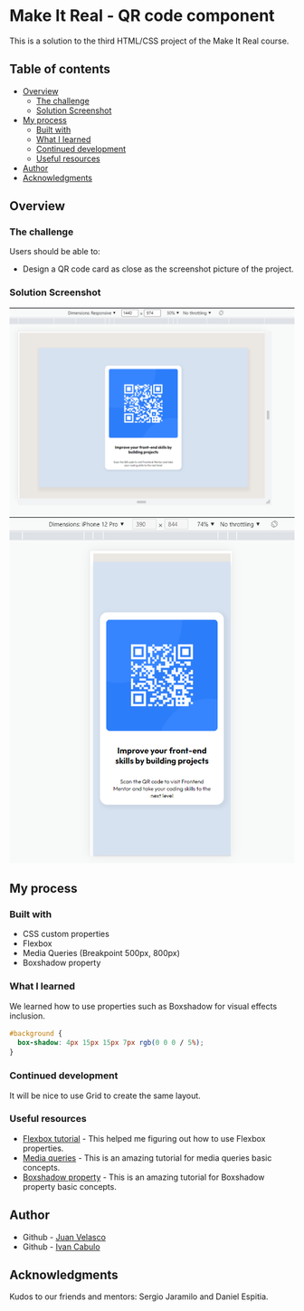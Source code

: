 # Make It Real - QR code component

This is a solution to the third HTML/CSS project of the Make It Real course.

## Table of contents

- [Overview](#overview)
  - [The challenge](#the-challenge)
  - [Solution Screenshot](#Solution-Screenshot)
- [My process](#my-process)
  - [Built with](#built-with)
  - [What I learned](#what-i-learned)
  - [Continued development](#continued-development)
  - [Useful resources](#useful-resources)
- [Author](#author)
- [Acknowledgments](#acknowledgments)

## Overview

### The challenge

Users should be able to:

- Design a QR code card as close as the screenshot picture of the project.

### Solution Screenshot

![Fullsize screen](./desktop-size-ss.png)
![Mobile screen size](./mobile-size-ss.png)

## My process

### Built with

- CSS custom properties
- Flexbox
- Media Queries (Breakpoint 500px, 800px)
- Boxshadow property

### What I learned

We learned how to use properties such as Boxshadow for visual effects inclusion.

```css
#background {
  box-shadow: 4px 15px 15px 7px rgb(0 0 0 / 5%);
}
```

### Continued development

It will be nice to use Grid to create the same layout.

### Useful resources

- [Flexbox tutorial](https://www.youtube.com/watch?v=tXIhdp5R7sc) - This helped me figuring out how to use Flexbox properties.
- [Media queries](https://youtu.be/sd16e11blHI) - This is an amazing tutorial for media queries basic concepts.
- [Boxshadow property](https://youtu.be/1aIcnXaEjmQ) - This is an amazing tutorial for Boxshadow property basic concepts.

## Author

- Github - [Juan Velasco](https://github.com/juandiegovelsol)
- Github - [Ivan Cabulo](https://github.com/icabulo)

## Acknowledgments

Kudos to our friends and mentors: Sergio Jaramilo and Daniel Espitia.
